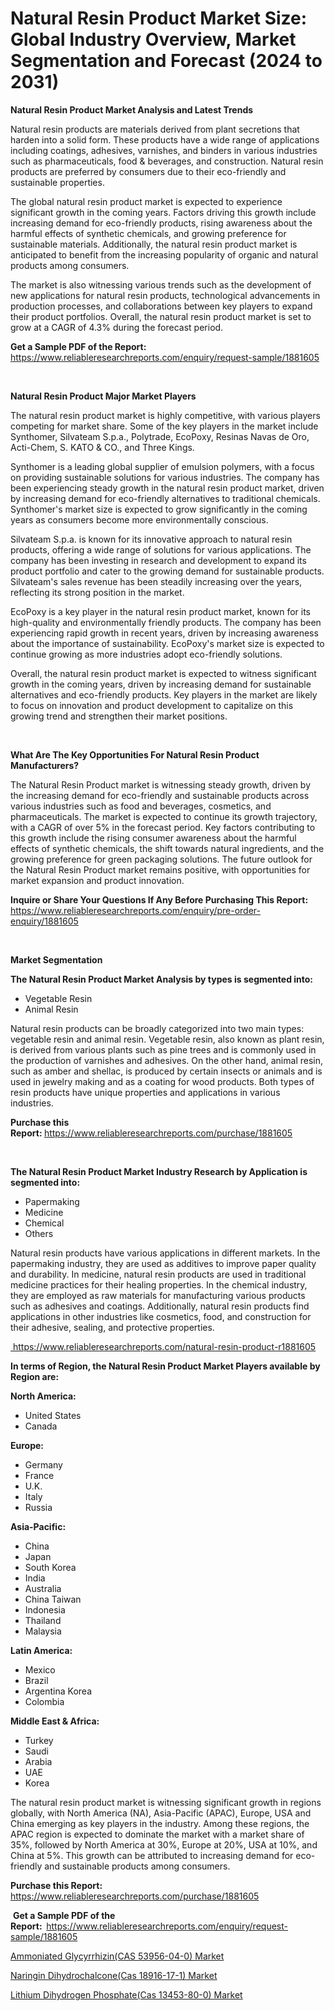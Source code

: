 <p><h1>Natural Resin Product Market Size: Global Industry Overview, Market Segmentation and Forecast (2024 to 2031)</h1></p><p><strong>Natural Resin Product Market Analysis and Latest Trends</strong></p>
<p><p>Natural resin products are materials derived from plant secretions that harden into a solid form. These products have a wide range of applications including coatings, adhesives, varnishes, and binders in various industries such as pharmaceuticals, food & beverages, and construction. Natural resin products are preferred by consumers due to their eco-friendly and sustainable properties.</p><p>The global natural resin product market is expected to experience significant growth in the coming years. Factors driving this growth include increasing demand for eco-friendly products, rising awareness about the harmful effects of synthetic chemicals, and growing preference for sustainable materials. Additionally, the natural resin product market is anticipated to benefit from the increasing popularity of organic and natural products among consumers.</p><p>The market is also witnessing various trends such as the development of new applications for natural resin products, technological advancements in production processes, and collaborations between key players to expand their product portfolios. Overall, the natural resin product market is set to grow at a CAGR of 4.3% during the forecast period.</p></p>
<p><strong>Get a Sample PDF of the Report:&nbsp;</strong> <a href="https://www.reliableresearchreports.com/enquiry/request-sample/1881605">https://www.reliableresearchreports.com/enquiry/request-sample/1881605</a></p>
<p>&nbsp;</p>
<p><strong>Natural Resin Product Major Market Players</strong></p>
<p><p>The natural resin product market is highly competitive, with various players competing for market share. Some of the key players in the market include Synthomer, Silvateam S.p.a., Polytrade, EcoPoxy, Resinas Navas de Oro, Acti-Chem, S. KATO & CO., and Three Kings.</p><p>Synthomer is a leading global supplier of emulsion polymers, with a focus on providing sustainable solutions for various industries. The company has been experiencing steady growth in the natural resin product market, driven by increasing demand for eco-friendly alternatives to traditional chemicals. Synthomer's market size is expected to grow significantly in the coming years as consumers become more environmentally conscious.</p><p>Silvateam S.p.a. is known for its innovative approach to natural resin products, offering a wide range of solutions for various applications. The company has been investing in research and development to expand its product portfolio and cater to the growing demand for sustainable products. Silvateam's sales revenue has been steadily increasing over the years, reflecting its strong position in the market.</p><p>EcoPoxy is a key player in the natural resin product market, known for its high-quality and environmentally friendly products. The company has been experiencing rapid growth in recent years, driven by increasing awareness about the importance of sustainability. EcoPoxy's market size is expected to continue growing as more industries adopt eco-friendly solutions.</p><p>Overall, the natural resin product market is expected to witness significant growth in the coming years, driven by increasing demand for sustainable alternatives and eco-friendly products. Key players in the market are likely to focus on innovation and product development to capitalize on this growing trend and strengthen their market positions.</p></p>
<p>&nbsp;</p>
<p><strong>What Are The Key Opportunities For Natural Resin Product Manufacturers?</strong></p>
<p><p>The Natural Resin Product market is witnessing steady growth, driven by the increasing demand for eco-friendly and sustainable products across various industries such as food and beverages, cosmetics, and pharmaceuticals. The market is expected to continue its growth trajectory, with a CAGR of over 5% in the forecast period. Key factors contributing to this growth include the rising consumer awareness about the harmful effects of synthetic chemicals, the shift towards natural ingredients, and the growing preference for green packaging solutions. The future outlook for the Natural Resin Product market remains positive, with opportunities for market expansion and product innovation.</p></p>
<p><strong>Inquire or Share Your Questions If Any Before Purchasing This Report:</strong> <a href="https://www.reliableresearchreports.com/enquiry/pre-order-enquiry/1881605">https://www.reliableresearchreports.com/enquiry/pre-order-enquiry/1881605</a></p>
<p>&nbsp;</p>
<p><strong>Market Segmentation</strong></p>
<p><strong>The Natural Resin Product Market Analysis by types is segmented into:</strong></p>
<p><ul><li>Vegetable Resin</li><li>Animal Resin</li></ul></p>
<p><p>Natural resin products can be broadly categorized into two main types: vegetable resin and animal resin. Vegetable resin, also known as plant resin, is derived from various plants such as pine trees and is commonly used in the production of varnishes and adhesives. On the other hand, animal resin, such as amber and shellac, is produced by certain insects or animals and is used in jewelry making and as a coating for wood products. Both types of resin products have unique properties and applications in various industries.</p></p>
<p><strong>Purchase this Report:&nbsp;</strong><a href="https://www.reliableresearchreports.com/purchase/1881605">https://www.reliableresearchreports.com/purchase/1881605</a></p>
<p>&nbsp;</p>
<p><strong>The Natural Resin Product Market Industry Research by Application is segmented into:</strong></p>
<p><ul><li>Papermaking</li><li>Medicine</li><li>Chemical</li><li>Others</li></ul></p>
<p><p>Natural resin products have various applications in different markets. In the papermaking industry, they are used as additives to improve paper quality and durability. In medicine, natural resin products are used in traditional medicine practices for their healing properties. In the chemical industry, they are employed as raw materials for manufacturing various products such as adhesives and coatings. Additionally, natural resin products find applications in other industries like cosmetics, food, and construction for their adhesive, sealing, and protective properties.</p></p>
<p><a href="https://www.reliableresearchreports.com/natural-resin-product-r1881605">&nbsp;https://www.reliableresearchreports.com/natural-resin-product-r1881605</a></p>
<p><strong>In terms of Region, the Natural Resin Product Market Players available by Region are:</strong></p>
<p>
    <p> <strong> North America: </strong>
        <ul>
            <li>United States</li>
            <li>Canada</li>
        </ul>
        </p> 
    <p> <strong> Europe: </strong>
        <ul>
            <li>Germany</li>
            <li>France</li>
            <li>U.K.</li>
            <li>Italy</li>
            <li>Russia</li>
        </ul>
        </p> 
    <p> <strong> Asia-Pacific: </strong>
        <ul>
            <li>China</li>
            <li>Japan</li>
            <li>South Korea</li>
            <li>India</li>
            <li>Australia</li>
            <li>China Taiwan</li>
            <li>Indonesia</li>
            <li>Thailand</li>
            <li>Malaysia</li>
        </ul>
        </p> 
    <p> <strong> Latin America: </strong>
        <ul>
            <li>Mexico</li>
            <li>Brazil</li>
            <li>Argentina Korea</li>
            <li>Colombia</li>
        </ul>
        </p> 
    <p> <strong> Middle East & Africa: </strong>
        <ul>
            <li>Turkey</li>
            <li>Saudi</li>
            <li>Arabia</li>
            <li>UAE</li>
            <li>Korea</li>
        </ul>
    </p>
    </p>
<p><p>The natural resin product market is witnessing significant growth in regions globally, with North America (NA), Asia-Pacific (APAC), Europe, USA and China emerging as key players in the industry. Among these regions, the APAC region is expected to dominate the market with a market share of 35%, followed by North America at 30%, Europe at 20%, USA at 10%, and China at 5%. This growth can be attributed to increasing demand for eco-friendly and sustainable products among consumers.</p></p>
<p><strong>Purchase this Report: </strong><a href="https://www.reliableresearchreports.com/purchase/1881605">https://www.reliableresearchreports.com/purchase/1881605</a></p>
<p>&nbsp;<strong>Get a Sample PDF of the Report:&nbsp;&nbsp;</strong><a href="https://www.reliableresearchreports.com/enquiry/request-sample/1881605">https://www.reliableresearchreports.com/enquiry/request-sample/1881605</a></p>
<p><strong></strong></p>
<p><p><a href="https://github.com/LiamKanenood/Market-Research-Report-List-1/blob/main/ammoniated-glycyrrhizincas-53956-04-0-market.md">Ammoniated Glycyrrhizin(CAS 53956-04-0) Market</a></p><p><a href="https://github.com/pizolina/Market-Research-Report-List-5/blob/main/naringin-dihydrochalconecas-18916-17-1-market.md">Naringin Dihydrochalcone(Cas 18916-17-1) Market</a></p><p><a href="https://github.com/tamvrosiya/Market-Research-Report-List-4/blob/main/lithium-dihydrogen-phosphatecas-13453-80-0-market.md">Lithium Dihydrogen Phosphate(Cas 13453-80-0) Market</a></p></p>